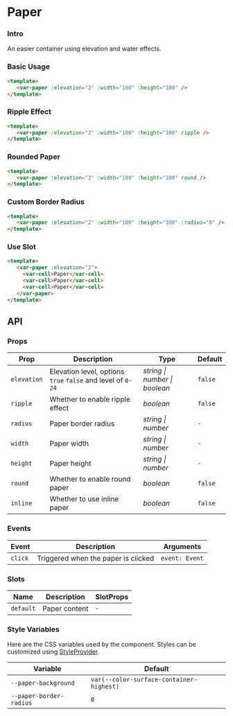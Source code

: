 # Paper

### Intro

An easier container using elevation and water effects.

### Basic Usage

```html
<template>
   <var-paper :elevation="2" :width="100" :height="100" />
</template>
```

### Ripple Effect

```html
<template>
   <var-paper :elevation="2" :width="100" :height="100" ripple />
</template>
```

### Rounded Paper

```html
<template>
   <var-paper :elevation="2" :width="100" :height="100" round />
</template>
```

### Custom Border Radius

```html
<template>
   <var-paper :elevation="2" :width="100" :height="100" :radius="8" />
</template>
```

### Use Slot

```html
<template>
   <var-paper :elevation="2">
     <var-cell>Paper</var-cell>
     <var-cell>Paper</var-cell>
     <var-cell>Paper</var-cell>
   </var-paper>
</template>
```

## API

### Props

| Prop | Description | Type | Default |
| --- | --- | --- | --- |
| `elevation` | Elevation level, options `true` `false` and level of `0-24` | _string \| number \| boolean_|   `false`    |
| `ripple` | Whether to enable ripple effect | _boolean_ | `false` |
| `radius` | Paper border radius | _string \| number_ | `-` |
| `width` | Paper width | _string \| number_ | `-` |
| `height` | Paper height | _string \| number_ | `-` |
| `round` | Whether to enable round paper | _boolean_ | `false` |
| `inline` | Whether to use inline paper | _boolean_ | `false` |

### Events

| Event | Description | Arguments |
| ------- | -------------- | -------------- |
| `click` | Triggered when the paper is clicked | `event: Event` |

### Slots

| Name | Description | SlotProps |
| --- | ----| ---- |
| `default` | Paper content | `-` |

### Style Variables

Here are the CSS variables used by the component. Styles can be customized using [StyleProvider](#/en-US/style-provider).

| Variable | Default |
| ------ | -------------|
| `--paper-background`    | `var(--color-surface-container-highest)` |
| `--paper-border-radius` | `0` |
